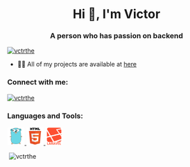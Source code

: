 <h1 align="center">Hi 👋, I'm Victor</h1>
<h3 align="center">A person who has passion on backend</h3>

<p align="left"> <a href="https://twitter.com/vctrthe" target="blank"><img src="https://img.shields.io/twitter/follow/vctrthe?logo=twitter&style=for-the-badge" alt="vctrthe" /></a> </p>

- 👨‍💻 All of my projects are available at [here](https://github.com/vctrthe?tab=repositories)

<h3 align="left">Connect with me:</h3>
<p align="left">
<a href="https://twitter.com/vctrthe" target="blank"><img align="center" src="https://raw.githubusercontent.com/rahuldkjain/github-profile-readme-generator/master/src/images/icons/Social/twitter.svg" alt="vctrthe" height="30" width="40" /></a>
</p>

<h3 align="left">Languages and Tools:</h3>
<p align="left"> <a href="https://golang.org" target="_blank" rel="noreferrer"> <img src="https://raw.githubusercontent.com/devicons/devicon/master/icons/go/go-original.svg" alt="go" width="40" height="40"/> </a> <a href="https://www.w3.org/html/" target="_blank" rel="noreferrer"> <img src="https://raw.githubusercontent.com/devicons/devicon/master/icons/html5/html5-original-wordmark.svg" alt="html5" width="40" height="40"/> </a> <a href="https://laravel.com/" target="_blank" rel="noreferrer"> <img src="https://raw.githubusercontent.com/devicons/devicon/master/icons/laravel/laravel-plain-wordmark.svg" alt="laravel" width="40" height="40"/> </a> </p>

<p>&nbsp;<img align="center" src="https://github-readme-stats.vercel.app/api?username=vctrthe&show_icons=true&locale=en" alt="vctrthe" /></p>
